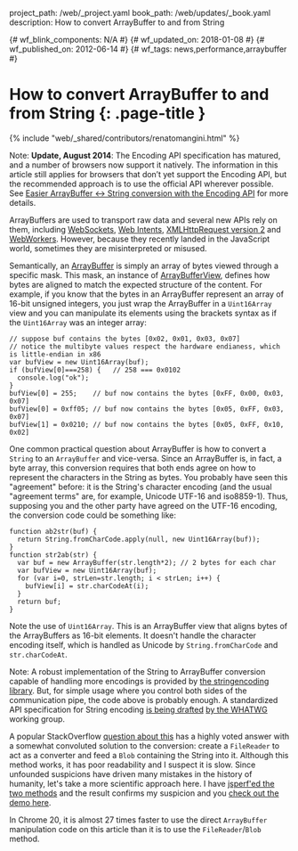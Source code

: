 project_path: /web/_project.yaml
book_path: /web/updates/_book.yaml
description: How to convert ArrayBuffer to and from String

{# wf_blink_components: N/A #}
{# wf_updated_on: 2018-01-08 #}
{# wf_published_on: 2012-06-14 #}
{# wf_tags: news,performance,arraybuffer #}

# How to convert ArrayBuffer to and from String {: .page-title }

{% include "web/_shared/contributors/renatomangini.html" %}

Note: **Update, August 2014**: The Encoding API specification has matured, and a
number of browsers now support it natively. The information in this article
still applies for browsers that don’t yet support the Encoding API, but the
recommended approach is to use the official API wherever possible. See [Easier
ArrayBuffer <-> String conversion with the Encoding
API](http://updates.html5rocks.com/2014/08/Easier-ArrayBuffer---String-conversion-with-the-Encoding-API)
for more details.

ArrayBuffers are used to transport raw data and several new APIs rely on them,
including
[WebSockets](http://www.html5rocks.com/en/tutorials/websockets/basics/),
[Web Intents](http://webintents.org), [XMLHttpRequest version
2](http://www.html5rocks.com/en/tutorials/file/xhr2/) and
[WebWorkers](//www.html5rocks.com/en/tutorials/workers/basics/#toc-gettingstarted-workercomm). However, because they recently landed in the
JavaScript world, sometimes they are misinterpreted or misused.

Semantically, an [ArrayBuffer](https://developer.mozilla.org/en/JavaScript_typed_arrays/ArrayBuffer)
is simply an array of bytes viewed through a specific mask.
This mask, an instance of
[ArrayBufferView](https://developer.mozilla.org/en/JavaScript_typed_arrays/ArrayBufferView),
defines how bytes are aligned to match
the expected structure of the content. For example, if you know that the bytes
in an ArrayBuffer represent an array of 16-bit unsigned integers, you just wrap
the ArrayBuffer in a `Uint16Array` view and you can manipulate its elements
using the brackets syntax as if the `Uint16Array` was an integer array:


    // suppose buf contains the bytes [0x02, 0x01, 0x03, 0x07]
    // notice the multibyte values respect the hardware endianess, which is little-endian in x86
    var bufView = new Uint16Array(buf);
    if (bufView[0]===258) {   // 258 === 0x0102
      console.log("ok");
    }
    bufView[0] = 255;    // buf now contains the bytes [0xFF, 0x00, 0x03, 0x07]
    bufView[0] = 0xff05; // buf now contains the bytes [0x05, 0xFF, 0x03, 0x07]
    bufView[1] = 0x0210; // buf now contains the bytes [0x05, 0xFF, 0x10, 0x02]


One common practical question about ArrayBuffer is how to convert a `String` to
an `ArrayBuffer` and vice-versa. Since an ArrayBuffer is, in fact, a byte array,
this conversion requires that both ends agree on how to represent the characters
in the String as bytes. You probably have seen this "agreement" before: it is
the String's character encoding (and the usual "agreement terms" are, for
example, Unicode UTF-16 and iso8859-1). Thus, supposing you and the other party
have agreed on the UTF-16 encoding, the conversion code could be something like:


    function ab2str(buf) {
      return String.fromCharCode.apply(null, new Uint16Array(buf));
    }
    function str2ab(str) {
      var buf = new ArrayBuffer(str.length*2); // 2 bytes for each char
      var bufView = new Uint16Array(buf);
      for (var i=0, strLen=str.length; i < strLen; i++) {
        bufView[i] = str.charCodeAt(i);
      }
      return buf;
    }


Note the use of `Uint16Array`. This is an ArrayBuffer view that aligns bytes of
the ArrayBuffers as 16-bit elements. It doesn't handle the character encoding
itself, which is handled as Unicode by `String.fromCharCode` and
`str.charCodeAt`.

Note: A robust implementation of the String to ArrayBuffer conversion capable of
handling more encodings is provided by
[the stringencoding library](http://code.google.com/p/stringencoding/).
But, for simple usage where
you control both sides of the communication pipe, the code above is probably
enough. A standardized API specification for String encoding
[is being drafted](http://wiki.whatwg.org/wiki/StringEncoding)
[by the WHATWG](http://wiki.whatwg.org/wiki/StringEncoding) working group.

A popular StackOverflow
[question about this](http://stackoverflow.com/questions/6965107converting-between-strings-and-arraybuffers)
has a highly voted answer with a somewhat convoluted solution to the conversion:
create a `FileReader` to act as a converter and feed a `Blob` containing the
String into it. Although this method works, it has poor readability and I
suspect it is slow. Since unfounded suspicions have driven many mistakes in the
history of humanity, let's take a more scientific approach here. I have
[jsperf'ed the two methods](http://jsperf.com/arraybuffer-string-conversion/4)
and the result confirms my suspicion and you
<a href="http://www.html5rocks.com/en/tutorials/canvas/performance/embed.html?id=agt1YS1wcm9maWxlcnINCxIEVGVzdBixrYIRDA">
check out the demo here</a>.

In Chrome 20, it is almost 27 times faster to use the direct `ArrayBuffer` manipulation code on this article than it is to use the `FileReader`/`Blob` method.

